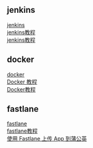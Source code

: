 ## jenkins
[ jenkins ]( https://www.jenkins.io/ )    <br/>
[ jenkins教程 ]( https://blog.csdn.net/zhishidi/article/details/118082509 )    <br/>
[ jenkins教程 ]( https://www.jianshu.com/p/5f671aca2b5a )    <br/>

## docker
[ docker ]( https://github.com/jenkinsci/docker )    <br/>
[ Docker 教程 ]( https://www.runoob.com/docker/docker-tutorial.html )    <br/>
[ Docker教程 ]( https://www.php.cn/course/list/34.html )    <br/>

## fastlane
[ fastlane ]( https://github.com/fastlane/fastlane )    <br/>
[ fastlane教程 ]( https://www.jianshu.com/p/937f0856eb66 )    <br/>
[ 使用 Fastlane 上传 App 到蒲公英 ]( https://www.pgyer.com/doc/view/fastlane )    <br/>



